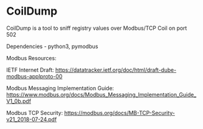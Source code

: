 # CoilDump
CoilDump is a tool to sniff registry values over Modbus/TCP Coil on port 502

Dependencies - python3, pymodbus


Modbus Resources:

IETF Internet Draft: https://datatracker.ietf.org/doc/html/draft-dube-modbus-applproto-00

Modbus Messaging Implementation Guide: https://www.modbus.org/docs/Modbus_Messaging_Implementation_Guide_V1_0b.pdf

Modbus TCP Security: https://modbus.org/docs/MB-TCP-Security-v21_2018-07-24.pdf

